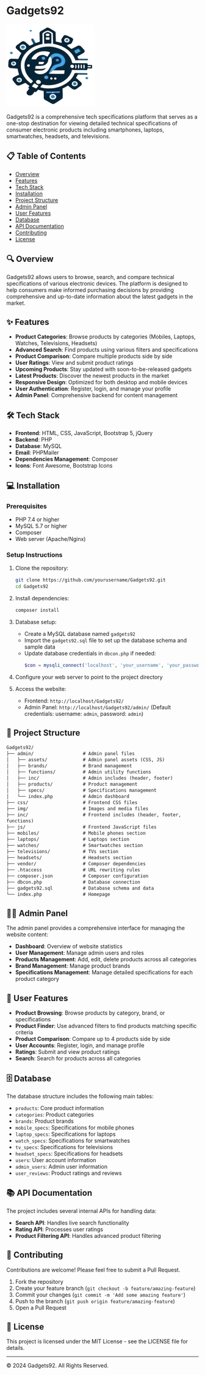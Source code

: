 # Gadgets92

![Gadgets92 Logo](img/logo/logo.png)

Gadgets92 is a comprehensive tech specifications platform that serves as a one-stop destination for viewing detailed technical specifications of consumer electronic products including smartphones, laptops, smartwatches, headsets, and televisions.

## 📋 Table of Contents

- [Overview](#overview)
- [Features](#features)
- [Tech Stack](#tech-stack)
- [Installation](#installation)
- [Project Structure](#project-structure)
- [Admin Panel](#admin-panel)
- [User Features](#user-features)
- [Database](#database)
- [API Documentation](#api-documentation)
- [Contributing](#contributing)
- [License](#license)

## 🔍 Overview

Gadgets92 allows users to browse, search, and compare technical specifications of various electronic devices. The platform is designed to help consumers make informed purchasing decisions by providing comprehensive and up-to-date information about the latest gadgets in the market.

## ✨ Features

- **Product Categories**: Browse products by categories (Mobiles, Laptops, Watches, Televisions, Headsets)
- **Advanced Search**: Find products using various filters and specifications
- **Product Comparison**: Compare multiple products side by side
- **User Ratings**: View and submit product ratings
- **Upcoming Products**: Stay updated with soon-to-be-released gadgets
- **Latest Products**: Discover the newest products in the market
- **Responsive Design**: Optimized for both desktop and mobile devices
- **User Authentication**: Register, login, and manage your profile
- **Admin Panel**: Comprehensive backend for content management

## 🛠️ Tech Stack

- **Frontend**: HTML, CSS, JavaScript, Bootstrap 5, jQuery
- **Backend**: PHP
- **Database**: MySQL
- **Email**: PHPMailer
- **Dependencies Management**: Composer
- **Icons**: Font Awesome, Bootstrap Icons

## 💻 Installation

### Prerequisites

- PHP 7.4 or higher
- MySQL 5.7 or higher
- Composer
- Web server (Apache/Nginx)

### Setup Instructions

1. Clone the repository:
   ```bash
   git clone https://github.com/yourusername/Gadgets92.git
   cd Gadgets92
   ```

2. Install dependencies:
   ```bash
   composer install
   ```

3. Database setup:
   - Create a MySQL database named `gadgets92`
   - Import the `gadgets92.sql` file to set up the database schema and sample data
   - Update database credentials in `dbcon.php` if needed:
     ```php
     $con = mysqli_connect('localhost', 'your_username', 'your_password', 'gadgets92', 3306);
     ```

4. Configure your web server to point to the project directory

5. Access the website:
   - Frontend: `http://localhost/Gadgets92/`
   - Admin Panel: `http://localhost/Gadgets92/admin/` (Default credentials: username: `admin`, password: `admin`)

## 📁 Project Structure

```
Gadgets92/
├── admin/                  # Admin panel files
│   ├── assets/             # Admin panel assets (CSS, JS)
│   ├── brands/             # Brand management
│   ├── functions/          # Admin utility functions
│   ├── inc/                # Admin includes (header, footer)
│   ├── products/           # Product management
│   ├── specs/              # Specifications management
│   └── index.php           # Admin dashboard
├── css/                    # Frontend CSS files
├── img/                    # Images and media files
├── inc/                    # Frontend includes (header, footer, functions)
├── js/                     # Frontend JavaScript files
├── mobiles/                # Mobile phones section
├── laptops/                # Laptops section
├── watches/                # Smartwatches section
├── televisions/            # TVs section
├── headsets/               # Headsets section
├── vendor/                 # Composer dependencies
├── .htaccess               # URL rewriting rules
├── composer.json           # Composer configuration
├── dbcon.php               # Database connection
├── gadgets92.sql           # Database schema and data
└── index.php               # Homepage
```

## 👨‍💼 Admin Panel

The admin panel provides a comprehensive interface for managing the website content:

- **Dashboard**: Overview of website statistics
- **User Management**: Manage admin users and roles
- **Products Management**: Add, edit, delete products across all categories
- **Brand Management**: Manage product brands
- **Specifications Management**: Manage detailed specifications for each product category

## 👥 User Features

- **Product Browsing**: Browse products by category, brand, or specifications
- **Product Finder**: Use advanced filters to find products matching specific criteria
- **Product Comparison**: Compare up to 4 products side by side
- **User Accounts**: Register, login, and manage profile
- **Ratings**: Submit and view product ratings
- **Search**: Search for products across all categories

## 🗄️ Database

The database structure includes the following main tables:

- `products`: Core product information
- `categories`: Product categories
- `brands`: Product brands
- `mobile_specs`: Specifications for mobile phones
- `laptop_specs`: Specifications for laptops
- `watch_specs`: Specifications for smartwatches
- `tv_specs`: Specifications for televisions
- `headset_specs`: Specifications for headsets
- `users`: User account information
- `admin_users`: Admin user information
- `user_reviews`: Product ratings and reviews

## 📚 API Documentation

The project includes several internal APIs for handling data:

- **Search API**: Handles live search functionality
- **Rating API**: Processes user ratings
- **Product Filtering API**: Handles advanced product filtering

## 🤝 Contributing

Contributions are welcome! Please feel free to submit a Pull Request.

1. Fork the repository
2. Create your feature branch (`git checkout -b feature/amazing-feature`)
3. Commit your changes (`git commit -m 'Add some amazing feature'`)
4. Push to the branch (`git push origin feature/amazing-feature`)
5. Open a Pull Request

## 📄 License

This project is licensed under the MIT License - see the LICENSE file for details.

---

© 2024 Gadgets92. All Rights Reserved.

